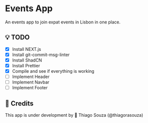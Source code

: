 # Events App

An events app to join expat events in Lisbon in one place.

## :bulb: TODO

- [x] Install NEXT.js
- [x] Install git-commit-msg-linter
- [x] Install ShadCN
- [x] Install Prettier
- [x] Compile and see if everything is working
- [ ] Implement Header
- [ ] Implement Navbar
- [ ] Implement Footer

## :wrench: Credits

This app is under development by :rocket: Thiago Souza (@thiagorasouza)
